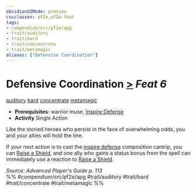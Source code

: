 ```yaml
---
obsidianUIMode: preview
cssclasses: pf2e,pf2e-feat
tags:
- compendium/src/pf2e/apg
- trait/auditory
- trait/bard
- trait/concentrate
- trait/metamagic
aliases: ["Defensive Coordination"]
---
```

# Defensive Coordination  [>](rules/core-rulebook/chapter-9-playing-the-game.md#Actions "Single Action") *Feat 6*  
[auditory](rules/traits/auditory.md "Auditory Effect Trait")  [bard](rules/traits/bard.md "Bard Class Trait")  [concentrate](rules/traits/concentrate.md "Concentrate Action & Ability Trait")  [metamagic](rules/traits/metamagic.md "Metamagic General Trait")  

- **Prerequisites**: warrior muse, [Inspire Defense](compendium/feats/inspire-defense.md)
- **Activity** Single Action

Like the storied heroes who persist in the face of overwhelming odds, you and your allies will hold the line.

If your next action is to cast the [inspire defense](compendium/spells/inspire-defense.md) composition cantrip, you can [Raise a Shield](rules/actions/raise-a-shield.md), and one ally who gains a status bonus from the spell can immediately use a reaction to [Raise a Shield](rules/actions/raise-a-shield.md).

*Source: Advanced Player's Guide p. 113*  
%% #compendium/src/pf2e/apg #trait/auditory #trait/bard #trait/concentrate #trait/metamagic %%